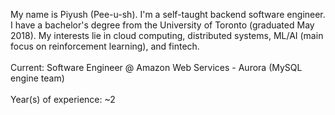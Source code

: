 My name is Piyush (Pee-u-sh). I'm a self-taught backend software engineer. I have a bachelor's degree from the University of Toronto (graduated May 2018). My interests lie in cloud computing, distributed systems, ML/AI (main focus on reinforcement learning), and fintech.
<br><br>
Current: Software Engineer @ Amazon Web Services - Aurora (MySQL engine team)
<br><br>
Year(s) of experience: ~2
